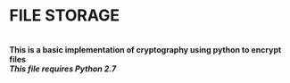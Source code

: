 # FILE STORAGE<br/>
<br/>
<b>This is a basic implementation of cryptography using python to encrypt files<b><br/>
  <i>This file requires Python 2.7<i><br/>
